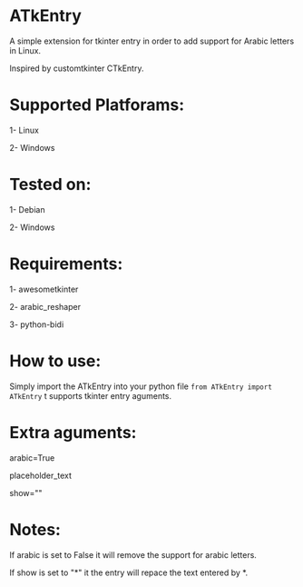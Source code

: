 # ATkEntry
A simple extension for tkinter entry in order to add support for Arabic letters in Linux.

Inspired by customtkinter CTkEntry.


# Supported Platforams:
1- Linux

2- Windows

# Tested on:
1- Debian

2- Windows


# Requirements:
1- awesometkinter

2- arabic_reshaper

3- python-bidi


# How to use:
Simply import the ATkEntry into your python file `from ATkEntry import ATkEntry`
t supports tkinter entry aguments.

# Extra aguments:
arabic=True

placeholder_text

show=""


# Notes:
If arabic is set to False it will remove the support for arabic letters.

If show is set to "*" it the entry will repace the text entered by *. 

